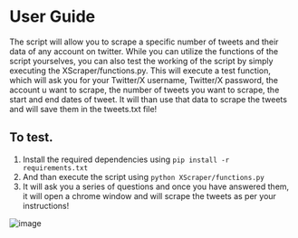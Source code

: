 # User Guide

The script will allow you to scrape a specific number of tweets and their data of any account on twitter. 
While you can utilize the functions of the script yourselves, you can also test the working of the script by simply executing the XScraper/functions.py.
This will execute a test function, which will ask you for your Twitter/X username, Twitter/X password, the account u want to scrape, the number of tweets you want to scrape, the start and end dates of tweet.
It will than use that data to scrape the tweets and will save them in the tweets.txt file!

## To test.

1. Install the required dependencies using `pip install -r requirements.txt`
2. And than execute the script using `python XScraper/functions.py`
3. It will ask you a series of questions and once you have answered them, it will open a chrome window and will scrape the tweets as per your instructions!
   
![image](https://github.com/user-attachments/assets/294bca15-d629-4a5e-b345-07c9864dab4d)
